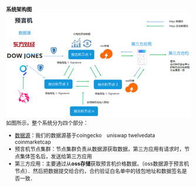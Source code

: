 


**系统架构图**
<img src="./assets/1422759379.png" alt="总体架构图" width="600" />
如图所示，整个系统分为四个部分：
- [数据源](dataSource.md)：我们的数据源基于coingecko　uniswap  twelvedata coinmarketcap
- 预言机节点集群：节点集群负责从数据源获取数据，第三方应用有请求时，节点集体签名后，发送给第三方应用
- 第三方应用：主要通过从**oss存储**获取预言机价格数据，（oss数据源于预言机节点）．然后把数据提交给合约，合约验证白名单中的钱包地址和数据签名是否一致．